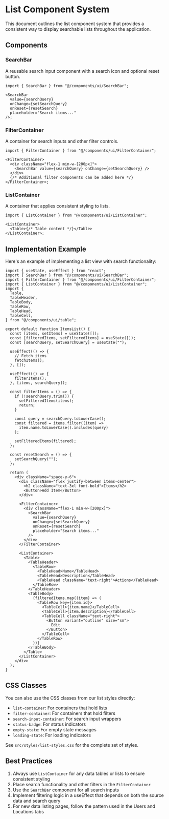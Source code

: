 # List Component System

This document outlines the list component system that provides a consistent way to display searchable lists throughout the application.

## Components

### SearchBar

A reusable search input component with a search icon and optional reset button.

```tsx
import { SearchBar } from "@/components/ui/SearchBar";

<SearchBar
  value={searchQuery}
  onChange={setSearchQuery}
  onReset={resetSearch}
  placeholder="Search items..."
/>;
```

### FilterContainer

A container for search inputs and other filter controls.

```tsx
import { FilterContainer } from "@/components/ui/FilterContainer";

<FilterContainer>
  <div className="flex-1 min-w-[200px]">
    <SearchBar value={searchQuery} onChange={setSearchQuery} />
  </div>
  {/* Additional filter components can be added here */}
</FilterContainer>;
```

### ListContainer

A container that applies consistent styling to lists.

```tsx
import { ListContainer } from "@/components/ui/ListContainer";

<ListContainer>
  <Table>{/* Table content */}</Table>
</ListContainer>;
```

## Implementation Example

Here's an example of implementing a list view with search functionality:

```tsx
import { useState, useEffect } from "react";
import { SearchBar } from "@/components/ui/SearchBar";
import { FilterContainer } from "@/components/ui/FilterContainer";
import { ListContainer } from "@/components/ui/ListContainer";
import {
  Table,
  TableHeader,
  TableBody,
  TableRow,
  TableHead,
  TableCell,
} from "@/components/ui/table";

export default function ItemsList() {
  const [items, setItems] = useState([]);
  const [filteredItems, setFilteredItems] = useState([]);
  const [searchQuery, setSearchQuery] = useState("");

  useEffect(() => {
    // Fetch items
    fetchItems();
  }, []);

  useEffect(() => {
    filterItems();
  }, [items, searchQuery]);

  const filterItems = () => {
    if (!searchQuery.trim()) {
      setFilteredItems(items);
      return;
    }

    const query = searchQuery.toLowerCase();
    const filtered = items.filter((item) =>
      item.name.toLowerCase().includes(query)
    );

    setFilteredItems(filtered);
  };

  const resetSearch = () => {
    setSearchQuery("");
  };

  return (
    <div className="space-y-6">
      <div className="flex justify-between items-center">
        <h2 className="text-3xl font-bold">Items</h2>
        <Button>Add Item</Button>
      </div>

      <FilterContainer>
        <div className="flex-1 min-w-[200px]">
          <SearchBar
            value={searchQuery}
            onChange={setSearchQuery}
            onReset={resetSearch}
            placeholder="Search items..."
          />
        </div>
      </FilterContainer>

      <ListContainer>
        <Table>
          <TableHeader>
            <TableRow>
              <TableHead>Name</TableHead>
              <TableHead>Description</TableHead>
              <TableHead className="text-right">Actions</TableHead>
            </TableRow>
          </TableHeader>
          <TableBody>
            {filteredItems.map((item) => (
              <TableRow key={item.id}>
                <TableCell>{item.name}</TableCell>
                <TableCell>{item.description}</TableCell>
                <TableCell className="text-right">
                  <Button variant="outline" size="sm">
                    Edit
                  </Button>
                </TableCell>
              </TableRow>
            ))}
          </TableBody>
        </Table>
      </ListContainer>
    </div>
  );
}
```

## CSS Classes

You can also use the CSS classes from our list styles directly:

- `list-container`: For containers that hold lists
- `filter-container`: For containers that hold filters
- `search-input-container`: For search input wrappers
- `status-badge`: For status indicators
- `empty-state`: For empty state messages
- `loading-state`: For loading indicators

See `src/styles/list-styles.css` for the complete set of styles.

## Best Practices

1. Always use `ListContainer` for any data tables or lists to ensure consistent styling
2. Place search functionality and other filters in the `FilterContainer`
3. Use the `SearchBar` component for all search inputs
4. Implement filtering logic in a useEffect that depends on both the source data and search query
5. For new data listing pages, follow the pattern used in the Users and Locations tabs
